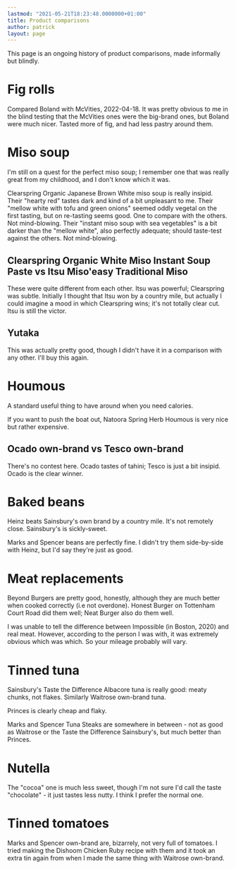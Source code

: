 ```yaml
---
lastmod: "2021-05-21T18:23:48.0000000+01:00"
title: Product comparisons
author: patrick
layout: page
---
```


This page is an ongoing history of product comparisons, made informally but blindly.

# Fig rolls

Compared Boland with McVities, 2022-04-18.
It was pretty obvious to me in the blind testing that the McVities ones were the big-brand ones, but Boland were much nicer.
Tasted more of fig, and had less pastry around them.

# Miso soup

I'm still on a quest for the perfect miso soup; I remember one that was really great from my childhood, and I don't know which it was.

Clearspring Organic Japanese Brown White miso soup is really insipid.
Their "hearty red" tastes dark and kind of a bit unpleasant to me.
Their "mellow white with tofu and green onions" seemed oddly vegetal on the first tasting, but on re-tasting seems good. One to compare with the others. Not mind-blowing.
Their "instant miso soup with sea vegetables" is a bit darker than the "mellow white", also perfectly adequate; should taste-test against the others. Not mind-blowing.

## Clearspring Organic White Miso Instant Soup Paste vs Itsu Miso'easy Traditional Miso

These were quite different from each other.
Itsu was powerful; Clearspring was subtle.
Initially I thought that Itsu won by a country mile, but actually I could imagine a mood in which Clearspring wins; it's not totally clear cut.
Itsu is still the victor.

## Yutaka

This was actually pretty good, though I didn't have it in a comparison with any other.
I'll buy this again.

# Houmous

A standard useful thing to have around when you need calories.

If you want to push the boat out, Natoora Spring Herb Houmous is very nice but rather expensive.

## Ocado own-brand vs Tesco own-brand

There's no contest here.
Ocado tastes of tahini; Tesco is just a bit insipid.
Ocado is the clear winner.

# Baked beans

Heinz beats Sainsbury's own brand by a country mile.
It's not remotely close.
Sainsbury's is sickly-sweet.

Marks and Spencer beans are perfectly fine. I didn't try them side-by-side with Heinz, but I'd say they're just as good.

# Meat replacements

Beyond Burgers are pretty good, honestly, although they are much better when cooked correctly (i.e not overdone).
Honest Burger on Tottenham Court Road did them well; Neat Burger also do them well.

I was unable to tell the difference between Impossible (in Boston, 2020) and real meat.
However, according to the person I was with, it was extremely obvious which was which.
So your mileage probably will vary.

# Tinned tuna

Sainsbury's Taste the Difference Albacore tuna is really good: meaty chunks, not flakes.
Similarly Waitrose own-brand tuna.

Princes is clearly cheap and flaky.

Marks and Spencer Tuna Steaks are somewhere in between - not as good as Waitrose or the Taste the Difference Sainsbury's, but much better than Princes.

# Nutella

The "cocoa" one is much less sweet, though I'm not sure I'd call the taste "chocolate" - it just tastes less nutty.
I think I prefer the normal one.

# Tinned tomatoes

Marks and Spencer own-brand are, bizarrely, not very full of tomatoes. I tried making the Dishoom Chicken Ruby recipe with them and it took an extra tin again from when I made the same thing with Waitrose own-brand.
